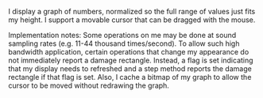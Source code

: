 I display a graph of numbers, normalized so the full range of values just fits my height. I support a movable cursor that can be dragged with the mouse.

Implementation notes: Some operations on me may be done at sound sampling rates (e.g. 11-44 thousand times/second). To allow such high bandwidth application, certain operations that change my appearance do not immediately report a damage rectangle. Instead, a flag is set indicating that my display needs to refreshed and a step method reports the damage rectangle if that flag is set. Also, I cache a bitmap of my graph to allow the cursor to be moved without redrawing the graph.
